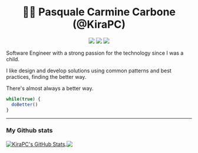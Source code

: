 <div align="center">

# 👨‍💻 **Pasquale Carmine Carbone (@KiraPC)**

[![](https://img.shields.io/badge/Code-JavaScript-informational?style=flat&logo=javascript&logoColor=white&color=AC4142)](https://developer.mozilla.org/it/docs/Web/JavaScript)
[![](https://img.shields.io/badge/Code-Python-informational?style=flat&logo=python&logoColor=white&color=AC4142)](https://developer.mozilla.org/it/docs/Web/Python)
[![](https://img.shields.io/badge/Editor-VSCode-informational?style=flat&logo=visual-studio-code&logoColor=white&color=AC4142)](https://code.visualstudio.com/)

</div>

Software Engineer with a strong passion for the technology since I was a child.

I like design and develop solutions using common patterns and best practices, finding the better way.

There's almost always a better way.

```js
while(true) {
  doBetter()
}
```

<hr>

### My Github stats

<a href="https://github.com/KiraPC/KiraPC">
  <img align="center" src="https://github-readme-stats.vercel.app/api?username=KiraPC&show_icons=true&line_height=27&count_private=true&title_color=ffffff&text_color=c9cacc&icon_color=2bbc8a&bg_color=1d1f21" alt="KiraPC's GitHub Stats" />
</a>
<a href="https://github.com/KiraPC/KiraPC">
  <img align="center" src="https://github-readme-stats.vercel.app/api/top-langs/?username=KiraPC&title_color=fffff&text_color=c9cacc&icon_color=2bbc8a&bg_color=1d1f21&hide=pug,scss" />
</a>
